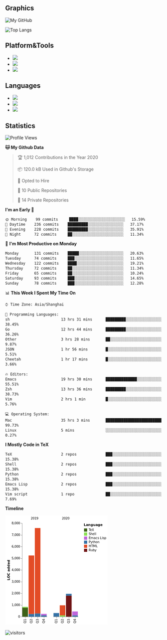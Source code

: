 ## Graphics

![My GitHub](https://github-readme-stats.vercel.app/api?username=SteamedFish&count_private=true&show_icons=true&theme=buefy&include_all_commits=false)

![Top Langs](https://github-readme-stats.vercel.app/api/top-langs/?username=SteamedFish&theme=buefy&hide=ruby&count_private=true&show_icons=true&layout=compact)

## Platform&Tools

* [![](https://img.shields.io/badge/ArchLinux--purple?style=flat-square&logo=ArchLinux)](https://www.archlinux.org/)
* [![](https://img.shields.io/badge/Gentoo-testing-purple?style=flat-square&logo=Gentoo)](https://www.gentoo.org/)
* [![](https://img.shields.io/badge/Doom%20Emacs-28-blue?style=flat-square&logo=Gnu%20emacs&logoColor=white)](https://www.gnu.org/software/emacs/)

## Languages

* [![](https://img.shields.io/badge/-Python-3776AB?style=flat-square&logo=python&logoColor=white)](https://www.python.org/)
* [![](https://img.shields.io/badge/-Bash-00ADD8?style=flat-square&logo=Gnu-bash&logoColor=white)](https://www.gnu.org/software/bash/)
* [![](https://img.shields.io/badge/-Go-00ADD8?style=flat-square&logo=go&logoColor=white)](https://golang.org/)

## Statistics

<!--START_SECTION:waka-->
![Profile Views](http://img.shields.io/badge/Profile%20Views-6-blue)

**🐱 My Github Data** 

> 🏆 1,012 Contributions in the Year 2020
 > 
> 📦 120.0 kB Used in Github's Storage 
 > 
> 💼 Opted to Hire
 > 
> 📜 10 Public Repositories 
 > 
> 🔑 14 Private Repositories  
 > 
**I'm an Early 🐤** 

```text
🌞 Morning    99 commits     ████░░░░░░░░░░░░░░░░░░░░░   15.59% 
🌆 Daytime    236 commits    █████████░░░░░░░░░░░░░░░░   37.17% 
🌃 Evening    228 commits    █████████░░░░░░░░░░░░░░░░   35.91% 
🌙 Night      72 commits     ██░░░░░░░░░░░░░░░░░░░░░░░   11.34%

```
📅 **I'm Most Productive on Monday** 

```text
Monday       131 commits    █████░░░░░░░░░░░░░░░░░░░░   20.63% 
Tuesday      74 commits     ███░░░░░░░░░░░░░░░░░░░░░░   11.65% 
Wednesday    122 commits    ████░░░░░░░░░░░░░░░░░░░░░   19.21% 
Thursday     72 commits     ██░░░░░░░░░░░░░░░░░░░░░░░   11.34% 
Friday       65 commits     ██░░░░░░░░░░░░░░░░░░░░░░░   10.24% 
Saturday     93 commits     ███░░░░░░░░░░░░░░░░░░░░░░   14.65% 
Sunday       78 commits     ███░░░░░░░░░░░░░░░░░░░░░░   12.28%

```


📊 **This Week I Spent My Time On** 

```text
⌚︎ Time Zone: Asia/Shanghai

💬 Programming Languages: 
sh                       13 hrs 31 mins      █████████░░░░░░░░░░░░░░░░   38.45% 
Go                       12 hrs 44 mins      █████████░░░░░░░░░░░░░░░░   36.26% 
Other                    3 hrs 28 mins       ██░░░░░░░░░░░░░░░░░░░░░░░   9.87% 
JSON                     1 hr 56 mins        █░░░░░░░░░░░░░░░░░░░░░░░░   5.51% 
Cheetah                  1 hr 17 mins        █░░░░░░░░░░░░░░░░░░░░░░░░   3.66%

🔥 Editors: 
Emacs                    19 hrs 30 mins      ██████████████░░░░░░░░░░░   55.51% 
Zsh                      13 hrs 36 mins      █████████░░░░░░░░░░░░░░░░   38.73% 
Vim                      2 hrs 1 min         █░░░░░░░░░░░░░░░░░░░░░░░░   5.76%

💻 Operating System: 
Mac                      35 hrs 3 mins       █████████████████████████   99.73% 
Linux                    5 mins              ░░░░░░░░░░░░░░░░░░░░░░░░░   0.27%

```

**I Mostly Code in TeX** 

```text
TeX                      2 repos             ███░░░░░░░░░░░░░░░░░░░░░░   15.38% 
Shell                    2 repos             ███░░░░░░░░░░░░░░░░░░░░░░   15.38% 
Python                   2 repos             ███░░░░░░░░░░░░░░░░░░░░░░   15.38% 
Emacs Lisp               2 repos             ███░░░░░░░░░░░░░░░░░░░░░░   15.38% 
Vim script               1 repo              ██░░░░░░░░░░░░░░░░░░░░░░░   7.69%

```


**Timeline**

![Chart not found](https://raw.githubusercontent.com/SteamedFish/SteamedFish/master/charts/bar_graph.png) 


<!--END_SECTION:waka-->

![visitors](https://visitor-badge.laobi.icu/badge?page_id=SteamedFish.SteamedFish)

